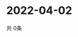 # 2022-04-02
  共 0条

  <!-- BEGIN -->
  <!-- 最后更新时间Sat Apr 02 2022 08:07:40 GMT+0000 (Coordinated Universal Time) -->
  
  <!-- END -->
  
  